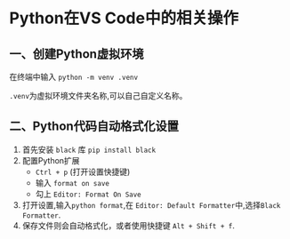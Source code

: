 # Python在VS Code中的相关操作

## 一、创建Python虚拟环境

在终端中输入 ```python -m venv .venv```

`.venv`为虚拟环境文件夹名称,可以自己自定义名称。

## 二、Python代码自动格式化设置

1. 首先安装 `black` 库
    ```pip install black```
2. 配置Python扩展
    * `Ctrl + p` (打开设置快捷键)
    * 输入 `format on save`
    * 勾上 `Editor: Format On Save`
3. 打开设置,输入`python format`,在 `Editor: Default Formatter`中,选择`Black Formatter`.
4. 保存文件则会自动格式化，或者使用快捷键 `Alt + Shift + f`.
